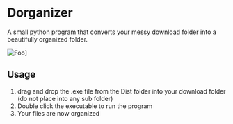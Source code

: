 # Dorganizer

A small python program that converts your messy download folder into a beautifully organized folder.

![Foo](https://www.tenforums.com/geek/gars/images/2/types/thumb__ownloads_folder.png)]

## Usage

1. drag and drop the .exe file from the Dist folder into your download folder (do not place into any sub folder)
2. Double click the executable to run the program
3. Your files are now organized

